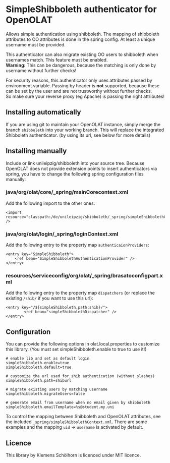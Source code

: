 # SimpleShibboleth authenticator for OpenOLAT #

Allows simple authentication using shibboleth. The mapping of shibboleth
attributes to OO attributes is done in the spring config. At least a unique
username must be provided.

This authenticator can also migrate existing OO users to shibboleth
when usernames match. This feature must be enabled.<br />
__Warning:__ This can be dangerous, because the matching is only done by
username without further checks!

For security reasons, this authenticator only uses attributes passed by environment
variable. Passing by header is __not__ supported, because these can be set by the
user and are not trustworthy without further checks.<br />
So make sure your reverse proxy (eg Apache) is passing the right attributes!

## Installing automatically ##

If you are using git to maintain your OpenOLAT instance, simply merge the branch
`shibboleth` into your working branch. This will replace the integrated Shibboleth
authenticator. (by using its url, see below for more details)

## Installing manually ##

Include or link unileipzig/shibboleth into your source tree. Because OpenOLAT does
not provide extension points to insert authenticators via spring, you have to change
the following spring configuration files manually:

### java/org/olat/core/_spring/mainCorecontext.xml ###

Add the following import to the other ones:
```
<import resource="classpath:/de/unileipzig/shibboleth/_spring/simpleShibbolethContext.xml" />
```

### java/org/olat/login/_spring/loginContext.xml ###

Add the following entry to the property map `authenticaionProviders`:
```
<entry key="SimpleShibboleth">
    <ref bean="SimpleShibbolethAuthenticationProvider" />
</entry>
```

### resources/serviceconfig/org/olat/_spring/brasatoconfigpart.xml ###

Add the following entry to the property map `dispatchers` (or replace the
existing `/shib/` if you want to use this url):
```
<entry key="/${simpleShibboleth.path:shib}/">
        <ref bean="simpleShibbolethDispatcher" />
</entry>
```

## Configuration ##

You can provide the following options in olat.local.properties to customize
this library. (You must set simpleShibboleth.enable to true to use it!)

```
# enable lib and set as default login
simpleShibboleth.enable=true
simpleShibboleth.default=true

# customize the url used for shib authentication (without slashes)
simpleShibboleth.path=shiburl

# migrate existing users by matching username
simpleShibboleth.migrateUsers=false

# generate email from username when no email given by shibboleth
simpleShibboleth.emailTemplate=%s@student.my.uni
```

To control the mapping between Shibboleth and OpenOLAT attributes, see the
included `_spring/simpleShibbolethContext.xml`. There are some examples and the
mapping `uid` -> `username` is activated by default.

## Licence ##

This library by Klemens Schölhorn is licenced under MIT licence.
